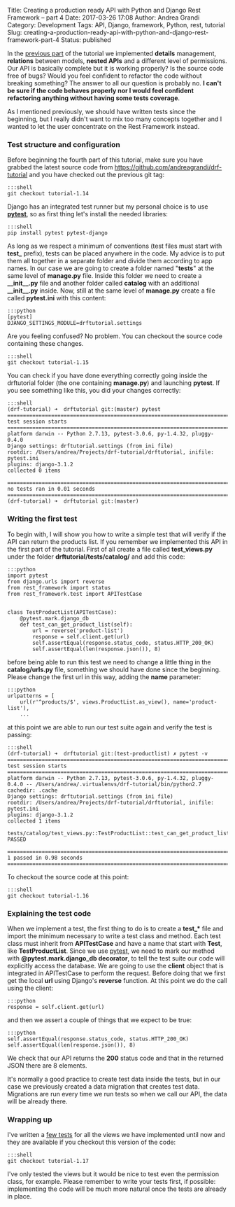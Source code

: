 Title: Creating a production ready API with Python and Django Rest Framework – part 4
Date: 2017-03-26 17:08
Author: Andrea Grandi
Category: Development
Tags: API, Django, framework, Python, rest, tutorial
Slug: creating-a-production-ready-api-with-python-and-django-rest-framework-part-4
Status: published

In the [previous
part]({filename}/2017/1-creating-a-production-ready-api-with-python-and-django-rest-framework-part-3.md)
of the tutorial we implemented **details** management, **relations**
between models, **nested APIs** and a different level of permissions.
Our API is basically complete but it is working properly? Is the source
code free of bugs? Would you feel confident to refactor the code without
breaking something? The answer to all our question is probably no. **I
can't be sure if the code behaves properly nor I would feel confident
refactoring anything without having some tests coverage**.

As I mentioned previously, we should have written tests since the
beginning, but I really didn't want to mix too many concepts together
and I wanted to let the user concentrate on the Rest Framework instead.

### Test structure and configuration

Before beginning the fourth part of this tutorial, make sure you have
grabbed the latest source code
from <https://github.com/andreagrandi/drf-tutorial> and you have checked
out the previous git tag:

    :::shell
    git checkout tutorial-1.14

Django has an integrated test runner but my personal choice is to use
[**pytest**](https://doc.pytest.org/en/latest/), so as first thing let's
install the needed libraries:

    :::shell
    pip install pytest pytest-django

As long as we respect a minimum of conventions (test files must start
with **test\_** prefix), tests can be placed anywhere in the code. My
advice is to put them all together in a separate folder and divide them
according to app names. In our case we are going to create a folder
named "**tests**" at the same level of **manage.py** file. Inside this
folder we need to create a **\_\_init\_\_.py** file and another folder
called **catalog** with an additional **\_\_init\_\_.py** inside. Now,
still at the same level of **manage.py** create a file called
**pytest.ini** with this content:

    :::python
    [pytest]
    DJANGO_SETTINGS_MODULE=drftutorial.settings

Are you feeling confused? No problem. You can checkout the source code
containing these changes.

    :::shell
    git checkout tutorial-1.15

You can check if you have done everything correctly going inside the
drftutorial folder (the one containing **manage.py**) and launching
**pytest**. If you see something like this, you did your changes
correctly:

    :::shell
    (drf-tutorial) ➜  drftutorial git:(master) pytest
    ============================================================================================================================= test session starts ==============================================================================================================================
    platform darwin -- Python 2.7.13, pytest-3.0.6, py-1.4.32, pluggy-0.4.0
    Django settings: drftutorial.settings (from ini file)
    rootdir: /Users/andrea/Projects/drf-tutorial/drftutorial, inifile: pytest.ini
    plugins: django-3.1.2
    collected 0 items

    ========================================================================================================================= no tests ran in 0.01 seconds =========================================================================================================================
    (drf-tutorial) ➜  drftutorial git:(master)

### Writing the first test

To begin with, I will show you how to write a simple test that will
verify if the API can return the products list. If you remember we
implemented this API in the first part of the tutorial. First of all
create a file called **test\_views.py** under the folder
**drftutorial/tests/catalog/** and add this code:

    :::python
    import pytest
    from django.urls import reverse
    from rest_framework import status
    from rest_framework.test import APITestCase


    class TestProductList(APITestCase):
        @pytest.mark.django_db
        def test_can_get_product_list(self):
            url = reverse('product-list')
            response = self.client.get(url)
            self.assertEqual(response.status_code, status.HTTP_200_OK)
            self.assertEqual(len(response.json()), 8)

before being able to run this test we need to change a little thing in
the **catalog/urls.py** file, something we should have done since the
beginning. Please change the first url in this way, adding the **name**
parameter:

    :::python
    urlpatterns = [
        url(r'^products/$', views.ProductList.as_view(), name='product-list'),
        ...

at this point we are able to run our test suite again and verify the
test is passing:

    :::shell
    (drf-tutorial) ➜  drftutorial git:(test-productlist) ✗ pytest -v
    ============================================================================================================================= test session starts ==============================================================================================================================
    platform darwin -- Python 2.7.13, pytest-3.0.6, py-1.4.32, pluggy-0.4.0 -- /Users/andrea/.virtualenvs/drf-tutorial/bin/python2.7
    cachedir: .cache
    Django settings: drftutorial.settings (from ini file)
    rootdir: /Users/andrea/Projects/drf-tutorial/drftutorial, inifile: pytest.ini
    plugins: django-3.1.2
    collected 1 items

    tests/catalog/test_views.py::TestProductList::test_can_get_product_list PASSED

    =========================================================================================================================== 1 passed in 0.98 seconds ===========================================================================================================================

To checkout the source code at this point:

    :::shell
    git checkout tutorial-1.16

### Explaining the test code

When we implement a test, the first thing to do is to create a
**test\_\*** file and import the minimum necessary to write a test class
and method. Each test class must inherit from **APITestCase** and have a
name that start with **Test**, like **TestProductList**. Since we use
[pytest](https://doc.pytest.org/en/latest/), we need to mark our method
with **@pytest.mark.django\_db decorator**, to tell the test suite our
code will explicitly access the database. We are going to use the **client** object
that is integrated in APITestCase to perform the request. Before doing that we
first get the local **url** using Django's **reverse** function. At this point
we do the call using the client:

    :::python
    response = self.client.get(url)

and then we assert a couple of things that we expect to be true:

    :::python
    self.assertEqual(response.status_code, status.HTTP_200_OK)
    self.assertEqual(len(response.json()), 8)

We check that our API returns the **200** status code and that in the returned
JSON there are 8 elements.

It's normally a good practice to create test data inside the tests, but in our case
we previously created a data migration that creates test data. Migrations are
run every time we run tests so when we call our API, the data will be already there.

### Wrapping up

I've written a [few tests](https://github.com/andreagrandi/drf-tutorial/blob/master/drftutorial/tests/catalog/test_views.py) 
for all the views we have implemented until now and they are available
if you checkout this version of the code:

    :::shell
    git checkout tutorial-1.17

I've only tested the views but it would be nice to test even the permission class, for example.
Please remember to write your tests first, if possible: implementing the code will be much more natural
once the tests are already in place.
